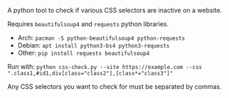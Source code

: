 A python tool to check if various CSS selectors are inactive on a website.

Requires `beautifulsoup4` and `requests` python libraries.

- Arch: `pacman -S python-beautifulsoup4 python-requests`
- Debian: `apt install python3-bs4 python3-requests`
- Other: `pip install requests beautifulsoup4`

Run with: `python css-check.py --site https://example.com --css ".class1,#id1,div[class="class2"],[class*="class3"]"`

Any CSS selectors you want to check for must be separated by commas.
